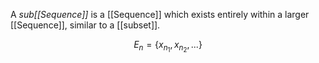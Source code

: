 A _sub[[Sequence]]_ is a [[Sequence]] which exists entirely within a larger [[Sequence]], similar to a [[subset]].

$$E_n = \{x_{n_1}, x_{n_2}, ...\}$$